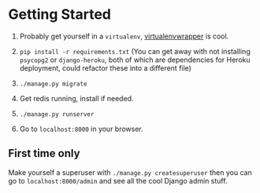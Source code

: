 # Getting Started

1. Probably get yourself in a `virtualenv`, [virtualenvwrapper](https://virtualenvwrapper.readthedocs.io/en/latest/) is cool. 

1. `pip install -r requirements.txt`
    (You can get away with not installing `psycopg2` or `django-heroku`, both of which are dependencies for Heroku deployment, could refactor these into a different file)

1. `./manage.py migrate`

1. Get redis running, install if needed.

1. `./manage.py runserver`

1. Go to `localhost:8000` in your browser.

## First time only

Make yourself a superuser with `./manage.py createsuperuser` then you can go to `localhost:8000/admin` and see all the cool Django admin stuff.
